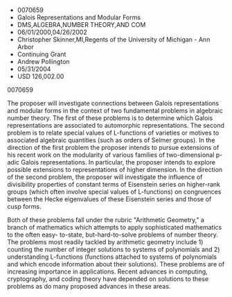 
* 0070659
* Galois Representations and Modular Forms
* DMS,ALGEBRA,NUMBER THEORY,AND COM
* 06/01/2000,04/26/2002
* Christopher Skinner,MI,Regents of the University of Michigan - Ann Arbor
* Continuing Grant
* Andrew Pollington
* 05/31/2004
* USD 126,002.00

0070659

The proposer will investigate connections between Galois representations and
modular forms in the context of two fundamental problems in algebraic number
theory. The first of these problems is to determine which Galois representations
are associated to automorphic representations. The second problem is to relate
special values of L-functions of varieties or motives to associated algebraic
quantities (such as orders of Selmer groups). In the direction of the first
problem the proposer intends to pursue extensions of his recent work on the
modularity of various families of two-dimensional p-adic Galois representations.
In particular, the proposer intends to explore possible extensions to
representations of higher dimension. In the direction of the second problem, the
proposer will investigate the influence of divisibility properties of constant
terms of Eisenstein series on higher-rank groups (which often involve special
values of L-functions) on congruences between the Hecke eigenvalues of these
Eisenstein series and those of cusp forms.

Both of these problems fall under the rubric "Arithmetic Geometry," a branch of
mathematics which attempts to apply sophisticated mathematics to the often easy-
to-state, but-hard-to-solve problems of number theory. The problems most readily
tackled by arithmetic geometry include 1) counting the number of integer
solutions to systems of polynomials and 2) understanding L-functions (functions
attached to systems of polynomials and which encode information about their
solutions). These problems are of increasing importance in applications. Recent
advances in computing, cryptography, and coding theory have depended on
solutions to these problems as do many proposed advances in these areas.
